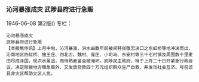 ### 沁河暴涨成灾  武陟县府进行急赈

1946-06-08
第2版()
专栏：

    沁河暴涨成灾
    武陟县府进行急赈
    【本报焦作讯】上月中旬，沁河暴涨，洪水由数年前被间特张敬忠决口之东虹桥等地冲决而出，沁南地区四虹桥、施王庄、四北古、魏村、庞庄、小司马、东安村等三十七村镇及周围数十里麦田尽成泽国，现洪水虽退，而待熟麦苗全被淹坏。武陟民主政府，特于上月二十日开紧急行政会议，决定除拨地方粮急赈外，又发放贷款四十万元组织群众生产自救，并发动社会互济、号召该县非灾区帮助灾区人民。
